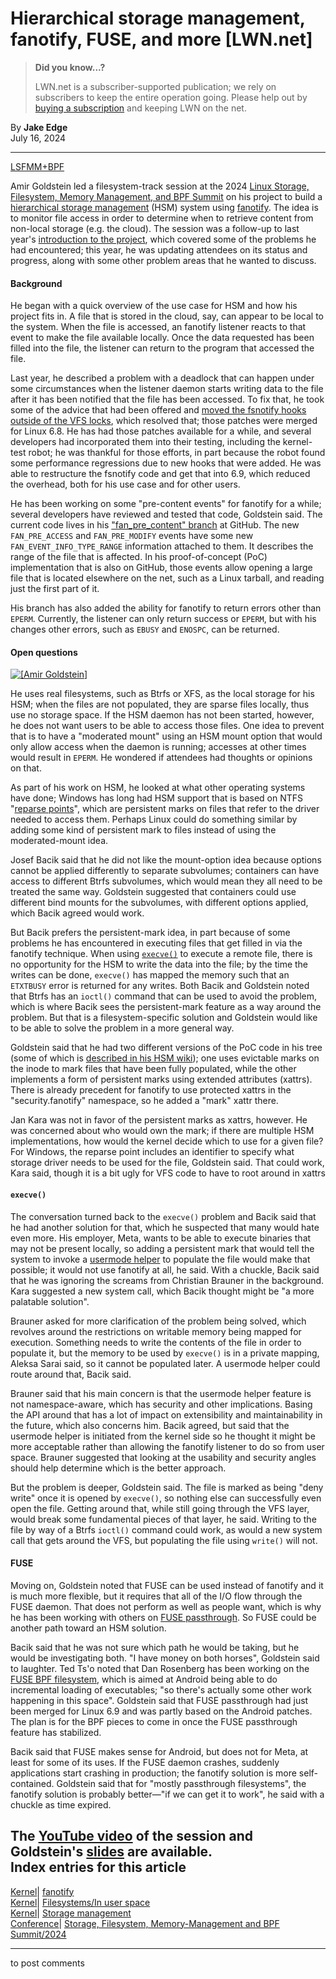 # Hierarchical storage management, fanotify, FUSE, and more [LWN.net]

> **Did you know...?**
> 
> LWN.net is a subscriber-supported publication; we rely on subscribers to keep the entire operation going. Please help out by [buying a subscription](/Promo/nst-nag4/subscribe) and keeping LWN on the net. 

By **Jake Edge**  
July 16, 2024 

* * *

[LSFMM+BPF](/Articles/lsfmmbpf2024/)

Amir Goldstein led a filesystem-track session at the 2024 [Linux Storage, Filesystem, Memory Management, and BPF Summit](https://events.linuxfoundation.org/lsfmmbpf/) on his project to build a [hierarchical storage management](https://en.wikipedia.org/wiki/Hierarchical_storage_management) (HSM) system using [fanotify](https://www.kernel.org/doc/html/latest/admin-guide/filesystem-monitoring.html). The idea is to monitor file access in order to determine when to retrieve content from non-local storage (e.g. the cloud). The session was a follow-up to last year's [introduction to the project](/Articles/932415/), which covered some of the problems he had encountered; this year, he was updating attendees on its status and progress, along with some other problem areas that he wanted to discuss. 

#### Background

He began with a quick overview of the use case for HSM and how his project fits in. A file that is stored in the cloud, say, can appear to be local to the system. When the file is accessed, an fanotify listener reacts to that event to make the file available locally. Once the data requested has been filled into the file, the listener can return to the program that accessed the file. 

Last year, he described a problem with a deadlock that can happen under some circumstances when the listener daemon starts writing data to the file after it has been notified that the file has been accessed. To fix that, he took some of the advice that had been offered and [moved the fsnotify hooks outside of the VFS locks](/ml/all/20240105-vfs-rw-9b5809292b57@brauner/), which resolved that; those patches were merged for Linux 6.8. He has had those patches available for a while, and several developers had incorporated them into their testing, including the kernel-test robot; he was thankful for those efforts, in part because the robot found some performance regressions due to new hooks that were added. He was able to restructure the fsnotify code and get that into 6.9, which reduced the overhead, both for his use case and for other users. 

He has been working on some "pre-content events" for fanotify for a while; several developers have reviewed and tested that code, Goldstein said. The current code lives in his ["fan_pre_content" branch](https://github.com/amir73il/linux/commits/fan_pre_content) at GitHub. The new `FAN_PRE_ACCESS` and `FAN_PRE_MODIFY` events have some new `FAN_EVENT_INFO_TYPE_RANGE` information attached to them. It describes the range of the file that is affected. In his proof-of-concept (PoC) implementation that is also on GitHub, those events allow opening a large file that is located elsewhere on the net, such as a Linux tarball, and reading just the first part of it. 

His branch has also added the ability for fanotify to return errors other than `EPERM`. Currently, the listener can only return success or `EPERM`, but with his changes other errors, such as `EBUSY` and `ENOSPC`, can be returned. 

#### Open questions

[ ![\[Amir Goldstein\]](https://static.lwn.net/images/2024/lsfmb-goldstein-sm.png) ](/Articles/981857/)

He uses real filesystems, such as Btrfs or XFS, as the local storage for his HSM; when the files are not populated, they are sparse files locally, thus use no storage space. If the HSM daemon has not been started, however, he does not want users to be able to access those files. One idea to prevent that is to have a "moderated mount" using an HSM mount option that would only allow access when the daemon is running; accesses at other times would result in `EPERM`. He wondered if attendees had thoughts or opinions on that. 

As part of his work on HSM, he looked at what other operating systems have done; Windows has long had HSM support that is based on NTFS "[reparse points](https://learn.microsoft.com/en-us/windows/win32/fileio/reparse-points)", which are persistent marks on files that refer to the driver needed to access them. Perhaps Linux could do something similar by adding some kind of persistent mark to files instead of using the moderated-mount idea. 

Josef Bacik said that he did not like the mount-option idea because options cannot be applied differently to separate subvolumes; containers can have access to different Btrfs subvolumes, which would mean they all need to be treated the same way. Goldstein suggested that containers could use different bind mounts for the subvolumes, with different options applied, which Bacik agreed would work. 

But Bacik prefers the persistent-mark idea, in part because of some problems he has encountered in executing files that get filled in via the fanotify technique. When using [`execve()`](https://man7.org/linux/man-pages/man2/execve.2.html) to execute a remote file, there is no opportunity for the HSM to write the data into the file; by the time the writes can be done, `execve()` has mapped the memory such that an `ETXTBUSY` error is returned for any writes. Both Bacik and Goldstein noted that Btrfs has an `ioctl()` command that can be used to avoid the problem, which is where Bacik sees the persistent-mark feature as a way around the problem. But that is a filesystem-specific solution and Goldstein would like to be able to solve the problem in a more general way. 

Goldstein said that he had two different versions of the PoC code in his tree (some of which is [described in his HSM wiki](https://github.com/amir73il/fsnotify-utils/wiki/Hierarchical-Storage-Management-API)); one uses evictable marks on the inode to mark files that have been fully populated, while the other implements a form of persistent marks using extended attributes (xattrs). There is already precedent for fanotify to use protected xattrs in the "security.fanotify" namespace, so he added a "mark" xattr there. 

Jan Kara was not in favor of the persistent marks as xattrs, however. He was concerned about who would own the mark; if there are multiple HSM implementations, how would the kernel decide which to use for a given file? For Windows, the reparse point includes an identifier to specify what storage driver needs to be used for the file, Goldstein said. That could work, Kara said, though it is a bit ugly for VFS code to have to root around in xattrs 

#### `execve()`

The conversation turned back to the `execve()` problem and Bacik said that he had another solution for that, which he suspected that many would hate even more. His employer, Meta, wants to be able to execute binaries that may not be present locally, so adding a persistent mark that would tell the system to invoke a [usermode helper](https://kernelnewbies.org/KernelProjects/usermode-helper) to populate the file would make that possible; it would not use fanotify at all, he said. With a chuckle, Bacik said that he was ignoring the screams from Christian Brauner in the background. Kara suggested a new system call, which Bacik thought might be "a more palatable solution". 

Brauner asked for more clarification of the problem being solved, which revolves around the restrictions on writable memory being mapped for execution. Something needs to write the contents of the file in order to populate it, but the memory to be used by `execve()` is in a private mapping, Aleksa Sarai said, so it cannot be populated later. A usermode helper could route around that, Bacik said. 

Brauner said that his main concern is that the usermode helper feature is not namespace-aware, which has security and other implications. Basing the API around that has a lot of impact on extensibility and maintainability in the future, which also concerns him. Bacik agreed, but said that the usermode helper is initiated from the kernel side so he thought it might be more acceptable rather than allowing the fanotify listener to do so from user space. Brauner suggested that looking at the usability and security angles should help determine which is the better approach. 

But the problem is deeper, Goldstein said. The file is marked as being "deny write" once it is opened by `execve()`, so nothing else can successfully even open the file. Getting around that, while still going through the VFS layer, would break some fundamental pieces of that layer, he said. Writing to the file by way of a Btrfs `ioctl()` command could work, as would a new system call that gets around the VFS, but populating the file using `write()` will not. 

#### FUSE

Moving on, Goldstein noted that FUSE can be used instead of fanotify and it is much more flexible, but it requires that all of the I/O flow through the FUSE daemon. That does not perform as well as people want, which is why he has been working with others on [FUSE passthrough](/Articles/932060/). So FUSE could be another path toward an HSM solution. 

Bacik said that he was not sure which path he would be taking, but he would be investigating both. "I have money on both horses", Goldstein said to laughter. Ted Ts'o noted that Dan Rosenberg has been working on the [FUSE BPF filesystem](/Articles/937433/), which is aimed at Android being able to do incremental loading of executables; "so there's actually some other work happening in this space". Goldstein said that FUSE passthrough had just been merged for Linux 6.9 and was partly based on the Android patches. The plan is for the BPF pieces to come in once the FUSE passthrough feature has stabilized. 

Bacik said that FUSE makes sense for Android, but does not for Meta, at least for some of its uses. If the FUSE daemon crashes, suddenly applications start crashing in production; the fanotify solution is more self-contained. Goldstein said that for "mostly passthrough filesystems", the fanotify solution is probably better—"if we can get it to work", he said with a chuckle as time expired. 

The [YouTube video](https://www.youtube.com/watch?v=qY_e6Sev1vg) of the session and Goldstein's [slides](https://docs.google.com/presentation/d/1uacbNXA5UQGT6QxjjePDvHhqB89Wk6ybb2wCEfA5Ay0/) are available.  
Index entries for this article  
---  
[Kernel](/Kernel/Index)| [fanotify](/Kernel/Index#fanotify)  
[Kernel](/Kernel/Index)| [Filesystems/In user space](/Kernel/Index#Filesystems-In_user_space)  
[Kernel](/Kernel/Index)| [Storage management](/Kernel/Index#Storage_management)  
[Conference](/Archives/ConferenceIndex/)| [Storage, Filesystem, Memory-Management and BPF Summit/2024](/Archives/ConferenceIndex/#Storage_Filesystem_Memory-Management_and_BPF_Summit-2024)  
  


* * *

to post comments 
